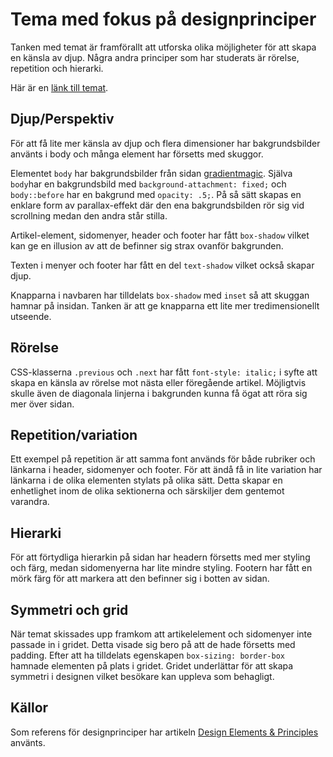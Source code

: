 Tema med fokus på designprinciper
=======================
Tanken med temat är framförallt att utforska olika möjligheter för att skapa en känsla av djup.
Några andra principer som har studerats är rörelse, repetition och hierarki.

Här är en [länk till temat](http://www.student.bth.se/~oljh19/dbwebb-kurser/design/me/redovisa/htdocs/rapport/designprinciper?style=kmom06-designprinciper).

Djup/Perspektiv
-----------------------
För att få lite mer känsla av djup och flera dimensioner har bakgrundsbilder använts i body och många element har försetts med skuggor.

Elementet `body` har bakgrundsbilder från sidan [gradientmagic](https://www.gradientmagic.com/). Själva `body`har en bakgrundsbild med `background-attachment: fixed;` och 
`body::before` har en bakgrund med `opacity: .5;`. På så sätt skapas en  enklare form av parallax-effekt där den ena bakgrundsbilden rör sig vid scrollning medan den andra står stilla.

Artikel-element, sidomenyer, header och footer har fått `box-shadow` vilket kan ge en illusion av att de befinner sig strax ovanför bakgrunden.

Texten i menyer och footer har fått en del `text-shadow` vilket också skapar djup.

Knapparna i navbaren har tilldelats `box-shadow` med `inset` så att skuggan hamnar på insidan. Tanken är att ge knapparna ett lite mer tredimensionellt utseende.

Rörelse
-----------------------
CSS-klasserna `.previous` och `.next` har fått `font-style: italic;` i syfte att skapa en känsla av rörelse mot nästa eller föregående artikel.
Möjligtvis skulle även de diagonala linjerna i bakgrunden kunna få ögat att röra sig
mer över sidan.

Repetition/variation
-----------------------
Ett exempel på repetition är att samma font används för både rubriker och länkarna i header, sidomenyer och footer. För att ändå få in lite variation har länkarna i de olika elementen stylats på olika sätt. Detta skapar en enhetlighet inom de olika sektionerna och särskiljer dem gentemot varandra.

Hierarki
-----------------------
För att förtydliga hierarkin på sidan har headern försetts med mer styling och färg, medan sidomenyerna har lite mindre styling. Footern har fått en mörk färg för att markera att den befinner sig i botten av sidan.

Symmetri och grid
-----------------------
När temat skissades upp framkom att artikelelement och sidomenyer inte passade in i gridet. Detta visade sig bero på att de hade försetts med padding. Efter att ha tilldelats egenskapen `box-sizing: border-box` hamnade elementen på plats i gridet. Gridet underlättar för att skapa symmetri i designen vilket besökare kan uppleva som behagligt.


Källor
-----------------------
Som referens för designprinciper har artikeln [Design Elements & Principles](https://www.canva.com/learn/design-elements-principles/) använts.